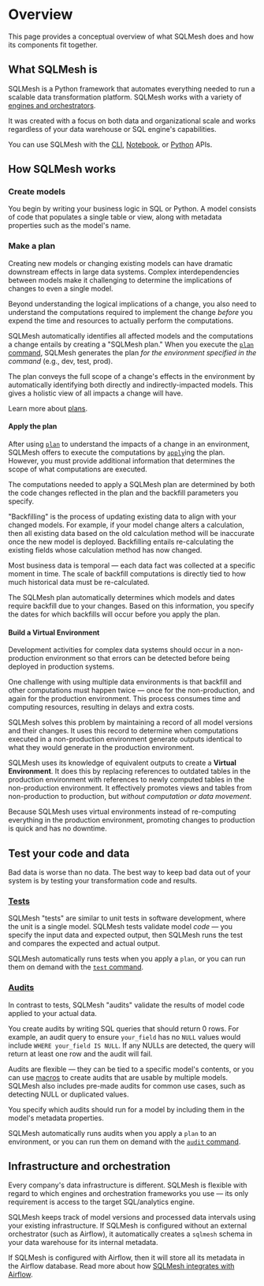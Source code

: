 # Overview

This page provides a conceptual overview of what SQLMesh does and how its components fit together.

## What SQLMesh is
SQLMesh is a Python framework that automates everything needed to run a scalable data transformation platform. SQLMesh works with a variety of [engines and orchestrators](../integrations/overview.md).

It was created with a focus on both data and organizational scale and works regardless of your data warehouse or SQL engine's capabilities.

You can use SQLMesh with the [CLI](../reference/cli.md), [Notebook](../reference/notebook.md), or [Python](../reference/python.md) APIs.

## How SQLMesh works
### Create models
You begin by writing your business logic in SQL or Python. A model consists of code that populates a single table or view, along with metadata properties such as the model's name.

### Make a plan
Creating new models or changing existing models can have dramatic downstream effects in large data systems. Complex interdependencies between models make it challenging to determine the implications of changes to even a single model.

Beyond understanding the logical implications of a change, you also need to understand the computations required to implement the change *before* you expend the time and resources to actually perform the computations.

SQLMesh automatically identifies all affected models and the computations a change entails by creating a "SQLMesh plan." When you execute the [`plan` command](../reference/cli.md#plan), SQLMesh generates the plan *for the environment specified in the command* (e.g., dev, test, prod).

The plan conveys the full scope of a change's effects in the environment by automatically identifying both directly and indirectly-impacted models. This gives a holistic view of all impacts a change will have.

Learn more about [plans](./plans.md).

#### Apply the plan
After using [`plan`](../reference/cli.md#plan) to understand the impacts of a change in an environment, SQLMesh offers to execute the computations by [`apply`](./plans.md#plan-application)ing the plan. However, you must provide additional information that determines the scope of what computations are executed.

The computations needed to apply a SQLMesh plan are determined by both the code changes reflected in the plan and the backfill parameters you specify.

"Backfilling" is the process of updating existing data to align with your changed models. For example, if your model change alters a calculation, then all existing data based on the old calculation method will be inaccurate once the new model is deployed. Backfilling entails re-calculating the existing fields whose calculation method has now changed.

Most business data is temporal &mdash; each data fact was collected at a specific moment in time. The scale of backfill computations is directly tied to how much historical data must be re-calculated.

The SQLMesh plan automatically determines which models and dates require backfill due to your changes. Based on this information, you specify the dates for which backfills will occur before you apply the plan.

#### Build a Virtual Environment
Development activities for complex data systems should occur in a non-production environment so that errors can be detected before being deployed in production systems.

One challenge with using multiple data environments is that backfill and other computations must happen twice &mdash; once for the non-production, and again for the production environment. This process consumes time and computing resources, resulting in delays and extra costs.

SQLMesh solves this problem by maintaining a record of all model versions and their changes. It uses this record to determine when computations executed in a non-production environment generate outputs identical to what they would generate in the production environment.

SQLMesh uses its knowledge of equivalent outputs to create a **Virtual Environment**. It does this by replacing references to outdated tables in the production environment with references to newly computed tables in the non-production environment. It effectively promotes views and tables from non-production to production, but *without computation or data movement*.

Because SQLMesh uses virtual environments instead of re-computing everything in the production environment, promoting changes to production is quick and has no downtime.

## Test your code and data
Bad data is worse than no data. The best way to keep bad data out of your system is by testing your transformation code and results.

### [Tests](./tests.md)
SQLMesh "tests" are similar to unit tests in software development, where the unit is a single model. SQLMesh tests validate model *code* &mdash; you specify the input data and expected output, then SQLMesh runs the test and compares the expected and actual output.

SQLMesh automatically runs tests when you apply a `plan`, or you can run them on demand with the [`test` command](../reference/cli.md#test).

### [Audits](./audits.md)
In contrast to tests, SQLMesh "audits" validate the results of model code applied to your actual data.

You create audits by writing SQL queries that should return 0 rows. For example, an audit query to ensure `your_field` has no `NULL` values would include `WHERE your_field IS NULL`. If any NULLs are detected, the query will return at least one row and the audit will fail.

Audits are flexible &mdash; they can be tied to a specific model's contents, or you can use [macros](./macros/overview.md) to create audits that are usable by multiple models. SQLMesh also includes pre-made audits for common use cases, such as detecting NULL or duplicated values.

You specify which audits should run for a model by including them in the model's metadata properties.

SQLMesh automatically runs audits when you apply a `plan` to an environment, or you can run them on demand with the [`audit` command](../reference/cli.md#audit).

## Infrastructure and orchestration
Every company's data infrastructure is different. SQLMesh is flexible with regard to which engines and orchestration frameworks you use &mdash; its only requirement is access to the target SQL/analytics engine.

SQLMesh keeps track of model versions and processed data intervals using your existing infrastructure. If SQLMesh is configured without an external orchestrator (such as Airflow), it automatically creates a `sqlmesh` schema in your data warehouse for its internal metadata.

If SQLMesh is configured with Airflow, then it will store all its metadata in the Airflow database. Read more about how [SQLMesh integrates with Airflow](../integrations/airflow.md).
